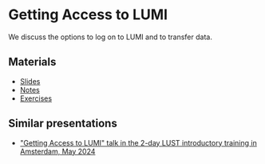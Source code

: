 # Getting Access to LUMI

<!-- *Presenter: Kurt Lust*  -->

We discuss the options to log on to LUMI and to transfer data.


## Materials

-   [Slides](https://465000095.lumidata.eu/training-materials-web/intro-evolving/files/LUMI-BE-Intro-evolving-03-Access.pdf)
-   [Notes](03-Access.md)
-   [Exercises](E03-Access.md)


## Similar presentations

-   ["Getting Access to LUMI" talk in the 2-day LUST introductory training in Amsterdam, May 2024](https://lumi-supercomputer.github.io/LUMI-training-materials/2day-20240502/extra_03_LUMI_access/)
